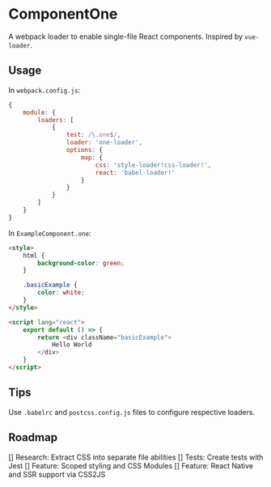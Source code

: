 # ComponentOne

A webpack loader to enable single-file React components.
Inspired by `vue-loader`.

## Usage

In `webpack.config.js`:

```javascript
{
    module: {
        loaders: [
            {
                test: /\.one$/,
                loader: 'one-loader',
                options: {
                    map: {
                        css: 'style-loader!css-loader!',
                        react: 'babel-loader!'
                    }
                }
            }
        ]
    }
}
```

In `ExampleComponent.one`:

```html
<style>
    html {
        background-color: green;
    }

    .basicExample {
        color: white;
    }
</style>

<script lang="react">
    export default () => {
        return <div className="basicExample">
            Hello World
        </div>
    }
</script>
```

## Tips

Use `.babelrc` and `postcss.config.js` files to configure respective loaders.

## Roadmap

[] Research: Extract CSS into separate file abilities
[] Tests: Create tests with Jest
[] Feature: Scoped styling and CSS Modules
[] Feature: React Native and SSR support via CSS2JS
